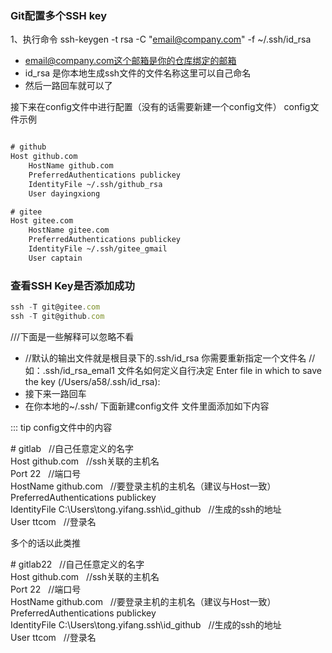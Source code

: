 ### Git配置多个SSH key

1、执行命令 ssh-keygen -t rsa -C "email@company.com" -f ~/.ssh/id_rsa <br/>
- email@company.com这个邮箱是你的仓库绑定的邮箱
- id_rsa 是你本地生成ssh文件的文件名称这里可以自己命名
- 然后一路回车就可以了

接下来在config文件中进行配置（没有的话需要新建一个config文件）
config文件示例
```html

# github
Host github.com
    HostName github.com
    PreferredAuthentications publickey
    IdentityFile ~/.ssh/github_rsa
    User dayingxiong

# gitee
Host gitee.com
    HostName gitee.com
    PreferredAuthentications publickey
    IdentityFile ~/.ssh/gitee_gmail
    User captain

```
### 查看SSH Key是否添加成功
```js
ssh -T git@gitee.com
ssh -T git@github.com
```
///下面是一些解释可以忽略不看
- //默认的输出文件就是根目录下的.ssh/id_rsa 你需要重新指定一个文件名 
   //如：.ssh/id_rsa_emal1 文件名如何定义自行决定
   Enter file in which to save the key (/Users/a58/.ssh/id_rsa): <!-- 这里填写你要生成的ssh的文件-->
- 接下来一路回车
- 在你本地的~/.ssh/ 下面新建config文件 文件里面添加如下内容


::: tip config文件中的内容
   
<span>#</span> gitlab   &nbsp;&nbsp;//自己任意定义的名字  <br>
Host github.com  &nbsp;&nbsp;//ssh关联的主机名 <br>
Port 22   &nbsp;&nbsp;//端口号 <br>
HostName github.com   &nbsp;&nbsp;//要登录主机的主机名（建议与Host一致）<br>
PreferredAuthentications publickey <br>
IdentityFile C:\Users\tong.yifang\.ssh\id_github      &nbsp;&nbsp;//生成的ssh的地址<br>
User ttcom      &nbsp;&nbsp;//登录名 <br>

多个的话以此类推

<span>#</span> gitlab22   &nbsp;&nbsp;//自己任意定义的名字  <br>
Host github.com  &nbsp;&nbsp;//ssh关联的主机名 <br>
Port 22   &nbsp;&nbsp;//端口号 <br>
HostName github.com   &nbsp;&nbsp;//要登录主机的主机名（建议与Host一致）<br>
PreferredAuthentications publickey <br>
IdentityFile C:\Users\tong.yifang\.ssh\id_github      &nbsp;&nbsp;//生成的ssh的地址<br>
User ttcom      &nbsp;&nbsp;//登录名 <br>

